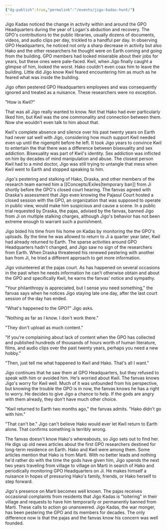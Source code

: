 ```yaml
---
{"dg-publish":true,"permalink":"/events/jigo-kadas-hunt/"}
---
```


Jigo Kadas noticed the change in activity within and around the GPO Headquarters during the year of Logan's abduction and recovery. The GPO's contributions to the public libraries, usually dozens of documents, videos, and audio clips per day, trickled to a handful per day. In observing GPO Headquarters, he noticed not only a sharp decrease in activity but also Hako and the other researchers he thought were on Earth coming and going from the building. GPO members had looked miserable about their jobs for years, but these ones were pale-faced. Kwil, when Jigo finally caught a glimpse of him, looked the worst. Hako couldn't even coax him to leave the building. Little did Jigo know Kwil feared encountering him as much as he feared what was inside the building.

Jigo often pestered GPO Headquarters employees and was consequently ignored and treated as a nuisance. These researchers were no exception.

"How is Kwil?"

That was all Jigo really wanted to know. Not that Hako had ever particularly liked him, but Kwil was the one commonality and connection between them. Now she wouldn't even talk to him about that.

Kwil's complete absence and silence over his past twenty years on Earth had never sat well with Jigo, considering how much support Kwil needed even up until the nigempht before he left. It took Jigo years to convince Kwil to entertain the that there was a difference between bisexuality and sex addiction. Bisexuality was part of Kwil's identity. Sex addiction was inflicted on him by decades of mind manipulation and abuse. The closest person Kwil had to a mind doctor, Jigo was still trying to untangle that mess when Kwil went to Earth and stopped speaking to him.

Jigo's pestering and stalking of Hako, Draska, and other members of the research team earned him a [[Concepts/Exiles\|temporary ban]] from Ji shortly before the GPO's closed court hearing. The fanvas agreed with Draska's assessment that Jigo even knowing the Pajasul Court hosted a closed session with the GPO, an organization that was supposed to operate in public view, would make him suspicious and cause a scene. In a public trial requested by Draska, the pajas, advised by the fanvas, banned Jigo from Ji on multiple stalking charges, although Jigo's behavior has not been extreme enough to warrant such a punishment.

Jigo bided his time from his home on Kadas by monitoring the the GPO's uploads. By the time he was allowed to return to Ji a quarter year later, Kwil had already returned to Earth. The sparse activities around GPO Headquarters hadn't changed, and Jigo saw no sign of the researchers from Earth. When Draska threatened his renewed pestering with another ban from Ji, he tried a different approach to get more information.

Jigo volunteered at the pajas court. As has happened on several occasions in the past when he needs information he can't otherwise obtain and about the GPO and specifically Kwil, he earns the fanvas' notice and sympathy.

"Your philanthropy is appreciated, but I sense you need something," the fanvas says when he notices Jigo staying late one day, after the last court session of the day has ended.

"What's happened to the GPO?" Jigo asks.

"Nothing as far as I know. I don't work there."

"They don't upload as much content."

"If you're complaining about lack of content when the GPO has collected and published hundreds of thousands of hours worth of human literature, films, and audio clips over the past twenty years, perhaps you need a new hobby."

"Then, just tell me what happened to Kwil and Hako. That's all I want."

Jigo continues that he saw them at GPO Headquarters, but they refused to speak with him or avoided him. He's worried about Kwil. The fanvas knows Jigo's worry for Kwil well. Much of it was unfounded from his perspective, but knowing the trouble the GPO is in now, the fanvas knows he has a right to worry. He decides to give Jigo a chance to help. If the gods are angry with them already, they don't have much other choice.

"Kwil returned to Earth two months ago," the fanvas admits. "Hako didn't go with him."

"That can't be." Jigo can't believe Hako would ever let Kwil return to Earth alone. That confirms something is terribly wrong.

The fanvas doesn't know Hako's whereabouts, so Jigo sets out to find her. He digs up old news articles about the first GPO researchers destined for long-term residence on Earth. Hako and Kwil were among them. Some articles mention that Hako is from Marti. With no better leads and nothing he'd rather do with the time the gods have given him, Jigo spends the next two years traveling from village to village on Marti in search of Hako and periodically monitoring GPO Headquarters on Ji. He makes himself a nuisance in hopes of pressuring Hako's family, friends, or Hako herself to step forward.

Jigo's presence on Marti becomes well known. The pajas receives occasional complaints from residents that Jigo Kadas is "loitering" in their village and requests to have him temporarily or permanently banned from Marti. These calls to action go unanswered. Jigo Kadas, the war monger, has been pestering the GPO and its members for decades. The only difference now is that the pajas and the fanvas know his concern was well founded.